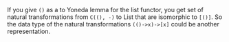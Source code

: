 If you give `()` as a to Yoneda lemma for the list functor, you get set of natural transformations from `C((), -)` to List that are isomorphic to `[()]`. So the data type of the natural transformations `(()->x)->[x]` could be another representation.